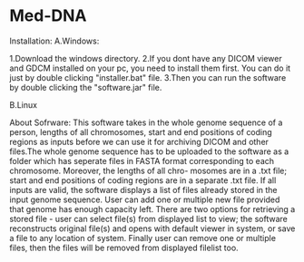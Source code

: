 # Med-DNA
Installation:
A.Windows:

  1.Download the windows directory.
  2.If you dont have any DICOM viewer and GDCM installed on your pc, you need to install them first.
    You can do it just by double clicking "installer.bat" file. 
  3.Then you can run the software by double
    clicking the "software.jar" file.
    
B.Linux

About Sofrware:
This software takes in the whole genome sequence of a person, lengths of all chromosomes, start
and end positions of coding regions as inputs before we can use it for archiving DICOM and
other files.The whole genome sequence has to be uploaded to the software as a folder which has seperate
files in FASTA format corresponding to each chromosome.  Moreover, the lengths of all chro-
mosomes are in a .txt file; start and end positions of coding regions are in a separate .txt file.
If all inputs are valid, the software displays a list of files already stored in the input genome
sequence.  User can add one or multiple new file provided that genome has enough capacity
left. There are two options for retrieving a stored file - user can select file(s) from displayed list
to view; the software reconstructs original file(s) and opens with default viewer in system, or
save a file to any location of system. Finally user can remove one or multiple files, then the files
will be removed from displayed filelist too.
